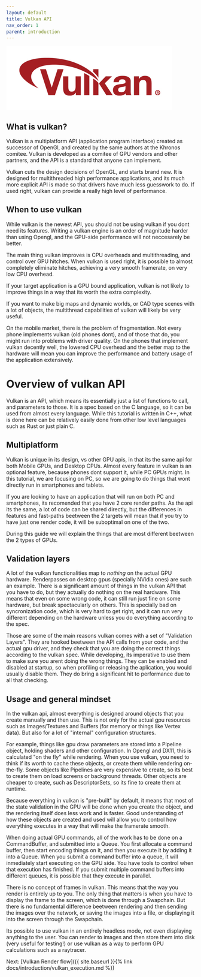 ```yaml
---
layout: default
title: Vulkan API
nav_order: 1
parent: introduction
---
```


![VulkanLogo](/assets/images/Vulkan_170px_Dec16.jpg)

## What is vulkan?

Vulkan is a multiplatform API (application program interface) created as successor of OpenGl, and created by the same authors at the Khronos comitee.
Vulkan is developed as a comitee of GPU vendors and other partners, and the API is a standard that anyone can implement.

Vulkan cuts the design decisions of OpenGL, and starts brand new. It is designed for multithreaded high performance applications, and its much more explicit API is made so that drivers have much less guesswork to do. If used right, vulkan can provide a really high level of performance.


## When to use vulkan

While vulkan is the newest API, you should not be using vulkan if you dont need its features.
Writing a vulkan engine is an order of magnitude harder than using Opengl, and the GPU-side performance will not neccesarely be better.

The main thing vulkan improves is CPU overheads and multithreading, and control over GPU hitches.
When vulkan is used right, it is possible to almost completely eliminate hitches, achieving a very smooth framerate, on very low CPU overhead.

If your target application is a GPU bound application, vulkan is not likely to improve things in a way that its worth the extra complexity.

If you want to make big maps and dynamic worlds, or CAD type scenes with a lot of objects, the multithread capabilities of vulkan will likely be very useful.

On the mobile market, there is the problem of fragmentation. Not every phone implements vulkan (old phones dont), and of those that do, you might run into problems with driver quality. On the phones that implement vulkan decently well, the lowered CPU overhead and the better map to the hardware will mean you can improve the performance and battery usage of the application extensively.


# Overview of vulkan API
Vulkan is an API, which means its essentially just a list of functions to call, and parameters to those.
It is a spec based on the C language, so it can be used from almost every language. While this tutorial is written in C++, what is done here can be relatively easily done from other low level languages such as Rust or just plain C.

## Multiplatform

Vulkan is unique in its design, vs other GPU apis, in that its the same api for both Mobile GPUs, and Desktop CPUs. Almost every feature in vulkan is an optional feature, because phones dont support it, while PC GPUs might. In this tutorial, we are focusing on PC, so we are going to do things that wont directly run in smartphones and tablets.

If you are looking to have an application that will run on both PC and smartphones, its recomended that you have 2 core render paths. As the api its the same, a lot of code can be shared directly, but the differences in features and fast-paths beetween the 2 targets will mean that if you try to have just one render code, it will be suboptimal on one of the two. 

During this guide we will explain the things that are most different beetween the 2 types of GPUs.

## Validation layers

A lot of the vulkan functionalities map to *nothing* on the actual GPU hardware. Renderpasses on desktop gpus (specially NVidia ones) are such an example. 
There is a significant amount of things in the vulkan API that you have to do, but they actually do nothing on the real hardware. This means that even on some wrong code, it can still run just fine on some hardware, but break spectacularly on others. This is specially bad on syncronization code, which is very hard to get right, and it can run very different depending on the hardware unless you do everything according to the spec.

Those are some of the main reasons vulkan comes with a set of "Validation Layers". They are hooked beetween the API calls from your code, and the actual gpu driver, and they check that you are doing the correct things according to the vulkan spec. While developing, its imperative to use them to make sure you arent doing the wrong things. They can be enabled and disabled at startup, so when profiling or releasing the aplication, you would usually disable them. They do bring a significant hit to performance due to all that checking. 

## Usage and general mindset
In the vulkan api, almost everything is designed around objects that you create manually and then use. This is not only for the actual gpu resources such as Images/Textures and Buffers (for memory or things like Vertex data). But also for a lot of "internal" configuration structures.


For example, things like gpu draw parameters are stored into a Pipeline object, holding shaders and other configuration. In Opengl and DX11, this is calculated "on the fly" while rendering.
When  you use vulkan, you need to think if its worth to cache these objects, or create them while rendering on-the-fly. Some objects like Pipelines are very expensive to create, so its best to create them on load screens or background threads. Other objects are cheaper to create, such as DescriptorSets, so its fine to create them at runtime.

Because everything in vulkan is "pre-built" by default, it means that most of the state validation in the GPU will be done when you create the object, and the rendering itself does less work and is faster. Good understanding of how these objects are created and used will allow you to control how everything executes in a way that will make the framerate smooth.

When doing actual GPU commands, all of the work has to be done on a CommandBuffer, and submitted into a Queue. You first allocate a command buffer, then start encoding things on it, and then you execute it by adding it into a Queue. When you submit a command buffer into a queue, it will inmediately start executing on the GPU side. You have tools to control when that execution has finished. If you submit multiple command buffers into different queues, it is possible that they execute in parallel. 

There is no concept of frames in vulkan. This means that the way you render is entirely up to you. The only thing that matters is when you have to display the frame to the screen, which is done through a Swapchain. But there is no fundamental difference beetween rendering and then sending the images over the network, or saving the images into a file, or displaying it into the screen through the Swapchain.

Its possible to use vulkan in an entirely headless mode, not even displaying anything to the user. You can render to images and then store them into disk (very useful for testing!) or  use vulkan as a way to perform GPU calculations such as a raytracer.

Next: [Vulkan Render flow]({{ site.baseurl }}{% link docs/introduction/vulkan_execution.md %})